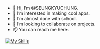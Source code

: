 - 👋 Hi, I’m @SEUNGKYUCHUNG.
- 👀 I’m interested in making cool apps.
- 🌱 I’m almost done with school. 
- 💞️ I’m looking to collaborate on projects. 
- 📫 You can reach me here.

[![My Skills](https://skillicons.dev/icons?i=cpp,cs,python,java,azure,mysql,sqlite,docker,dotnet)](https://skillicons.dev)

